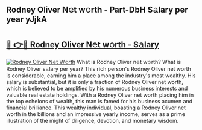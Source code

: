 ## Rodney Oliver N𝚎t w𝚘rth - Part-DbH S𝚊lary per year yJjkA

# <h2><a href="http://gc4pc0p.nevu.top/?p=Rodney+Oliver">🔗 👉🔴 Rodney Oliver N𝚎t w𝚘rth - S𝚊lary</a></h2>

[![Rodney Oliver N𝚎t W𝚘rth](https://i.imgur.com/Oavwk0R.jpeg)](http://gc4pc0p.nevu.top/?p=Rodney+Oliver)
What is Rodney Oliver n𝚎t w𝚘rth? What is Rodney Oliver s𝚊lary per year?
This rich person's Rodney Oliver net worth is considerable, earning him a place among the industry's most wealthy. His salary is substantial, but it is only a fraction of Rodney Oliver net worth, which is believed to be amplified by his numerous business interests and valuable real estate holdings. With a Rodney Oliver net worth placing him in the top echelons of wealth, this man is famed for his business acumen and financial brilliance. This wealthy individual, boasting a Rodney Oliver net worth in the billions and an impressive yearly income, serves as a prime illustration of the might of diligence, devotion, and monetary wisdom.
